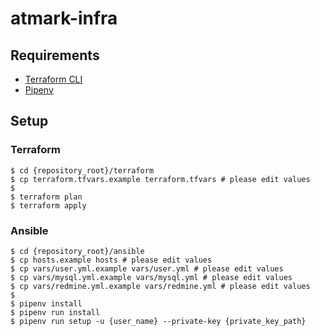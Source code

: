 # atmark-infra

## Requirements

- [Terraform CLI](https://www.terraform.io/docs/cli-index.html)
- [Pipenv](https://pipenv-ja.readthedocs.io/ja/translate-ja/)

## Setup

### Terraform

```console
$ cd {repository_root}/terraform
$ cp terraform.tfvars.example terraform.tfvars # please edit values
$
$ terraform plan
$ terraform apply
```

### Ansible

```console
$ cd {repository_root}/ansible
$ cp hosts.example hosts # please edit values
$ cp vars/user.yml.example vars/user.yml # please edit values
$ cp vars/mysql.yml.example vars/mysql.yml # please edit values
$ cp vars/redmine.yml.example vars/redmine.yml # please edit values
$
$ pipenv install
$ pipenv run install
$ pipenv run setup -u {user_name} --private-key {private_key_path}
```
